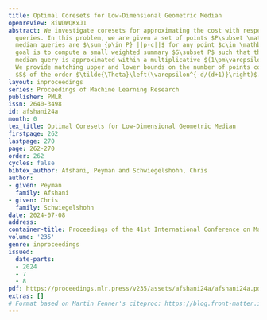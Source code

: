 ```yaml
---
title: Optimal Coresets for Low-Dimensional Geometric Median
openreview: 8iWDWQKxJ1
abstract: We investigate coresets for approximating the cost with respect to median
  queries. In this problem, we are given a set of points $P\subset \mathbb{R}^d$ and
  median queries are $\sum_{p\in P} ||p-c||$ for any point $c\in \mathbb{R}^d$. Our
  goal is to compute a small weighted summary $S\subset P$ such that the cost of any
  median query is approximated within a multiplicative $(1\pm\varepsilon)$ factor.
  We provide matching upper and lower bounds on the number of points contained in
  $S$ of the order $\tilde{\Theta}\left(\varepsilon^{-d/(d+1)}\right)$.
layout: inproceedings
series: Proceedings of Machine Learning Research
publisher: PMLR
issn: 2640-3498
id: afshani24a
month: 0
tex_title: Optimal Coresets for Low-Dimensional Geometric Median
firstpage: 262
lastpage: 270
page: 262-270
order: 262
cycles: false
bibtex_author: Afshani, Peyman and Schwiegelshohn, Chris
author:
- given: Peyman
  family: Afshani
- given: Chris
  family: Schwiegelshohn
date: 2024-07-08
address:
container-title: Proceedings of the 41st International Conference on Machine Learning
volume: '235'
genre: inproceedings
issued:
  date-parts:
  - 2024
  - 7
  - 8
pdf: https://proceedings.mlr.press/v235/assets/afshani24a/afshani24a.pdf
extras: []
# Format based on Martin Fenner's citeproc: https://blog.front-matter.io/posts/citeproc-yaml-for-bibliographies/
---
```

